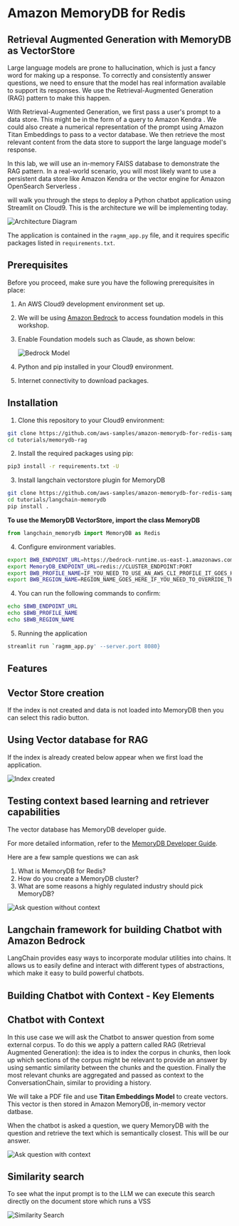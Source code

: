 # Amazon MemoryDB for Redis 
## Retrieval Augmented Generation with MemoryDB as VectorStore 

Large language models are prone to hallucination, which is just a fancy word for making up a response. To correctly and consistently answer questions, we need to ensure that the model has real information available to support its responses. We use the Retrieval-Augmented Generation (RAG) pattern to make this happen.

With Retrieval-Augmented Generation, we first pass a user's prompt to a data store. This might be in the form of a query to Amazon Kendra . We could also create a numerical representation of the prompt using Amazon Titan Embeddings to pass to a vector database. We then retrieve the most relevant content from the data store to support the large language model's response.

In this lab, we will use an in-memory FAISS  database to demonstrate the RAG pattern. In a real-world scenario, you will most likely want to use a persistent data store like Amazon Kendra or the vector engine for Amazon OpenSearch Serverless .

 will walk you through the steps to deploy a Python chatbot application using Streamlit on Cloud9. This is the architecture we will be implementing today.

![Architecture Diagram](./images/architecture-rag.png)

The application is contained in the `ragmm_app.py` file, and it requires specific packages listed in `requirements.txt`.

## Prerequisites

Before you proceed, make sure you have the following prerequisites in place:

1. An AWS Cloud9 development environment set up.
2. We will be using [Amazon Bedrock](https://aws.amazon.com/bedrock/) to access foundation models in this workshop.
3. Enable Foundation models such as Claude, as shown below:

   ![Bedrock Model](./images/model-access-edit.png)

4. Python and pip installed in your Cloud9 environment.
5. Internet connectivity to download packages.

## Installation

1. Clone this repository to your Cloud9 environment:
```bash
git clone https://github.com/aws-samples/amazon-memorydb-for-redis-samples
cd tutorials/memorydb-rag
```

2. Install the required packages using pip:
```bash
pip3 install -r requirements.txt -U
```

3. Install  langchain vectorstore plugin for MemoryDB
```bash
git clone https://github.com/aws-samples/amazon-memorydb-for-redis-samples
cd tutorials/langchain-memorydb
pip install . 
```

**To use the MemoryDB VectorStore, import the class MemoryDB**
```python
from langchain_memorydb import MemoryDB as Redis
````

4. Configure environment variables.
```bash
export BWB_ENDPOINT_URL=https://bedrock-runtime.us-east-1.amazonaws.com
export MemoryDB_ENDPOINT_URL=redis://CLUSTER_ENDPOINT:PORT
export BWB_PROFILE_NAME=IF_YOU_NEED_TO_USE_AN_AWS_CLI_PROFILE_IT_GOES_HERE
export BWB_REGION_NAME=REGION_NAME_GOES_HERE_IF_YOU_NEED_TO_OVERRIDE_THE_DEFAULT_REGION
```

4. You can run the following commands to confirm:
```bash
echo $BWB_ENDPOINT_URL
echo $BWB_PROFILE_NAME
echo $BWB_REGION_NAME
```

5. Running the application
```bash
streamlit run `ragmm_app.py' --server.port 8080}
```

## Features 

## Vector Store creation
If the index is not created and data is not loaded into MemoryDB then you can select this radio button. 

## Using Vector database for RAG 

If the index is already created below appear when we first load the application. 

![Index created ](./images/index.png)


## Testing context based learning and retriever capabilities 
The vector database has MemoryDB developer guide. 

For more detailed information, refer to the [MemoryDB Developer Guide](https://docs.aws.amazon.com/pdfs/memorydb/latest/devguide/memorydb-guide.pdf.pdf#what-is-memorydb-for-redis).

Here are a few sample questions we can ask

1. What is MemoryDB for Redis?
2. How do you create a MemoryDB cluster?
3. What are some reasons a highly regulated industry should pick MemoryDB?

![Ask question without context](./images/noContext.png)

## Langchain framework for building Chatbot with Amazon Bedrock
LangChain provides easy ways to incorporate modular utilities into chains.
It allows us to easily define and interact with different types of abstractions, which make it easy to build powerful chatbots.

## Building Chatbot with Context - Key Elements

## Chatbot with Context 
In this use case we will ask the Chatbot to answer question from some external corpus. To do this we apply a pattern called RAG (Retrieval Augmented Generation): the idea is to index the corpus in chunks, then look up which sections of the corpus might be relevant to provide an answer by using semantic similarity between the chunks and the question. Finally the most relevant chunks are aggregated and passed as context to the ConversationChain, similar to providing a history.

We will take a PDF file and use **Titan Embeddings Model** to create vectors. This vector is then stored in Amazon MemoryDB, in-memory vector datbase. 

When the chatbot is asked a question, we query MemoryDB with the question and retrieve the text which is semantically closest. This will be our answer.

![Ask question with context ](./images/withContext.png)

## Similarity search 
To see what the input prompt is to the LLM we can execute this search directly on the document store which runs a VSS 

![Similarity Search ](./images/VSS.png)
